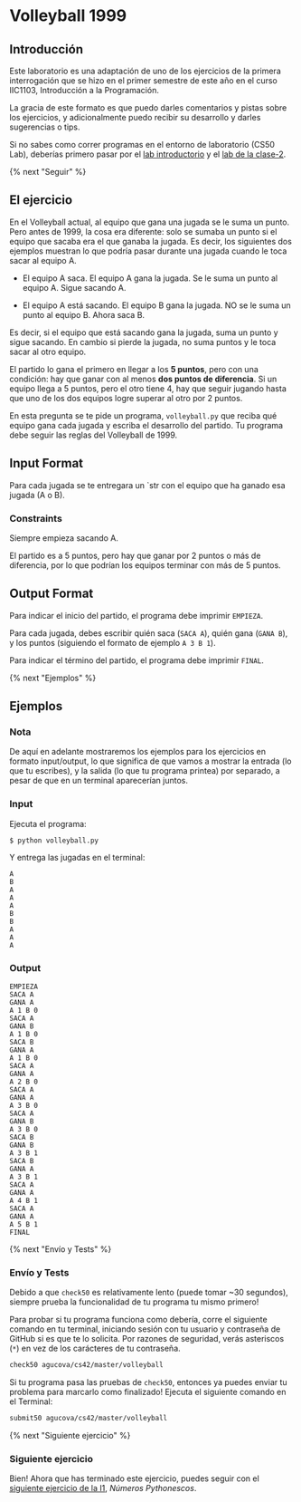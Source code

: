 # Volleyball 1999

## Introducción

Este laboratorio es una adaptación de uno de los ejercicios de la primera interrogación que se hizo en el primer semestre de este año en el curso IIC1103, Introducción a la Programación.

La gracia de este formato es que puedo darles comentarios y pistas sobre los ejercicios, y adicionalmente puedo recibir su desarrollo y darles sugerencias o tips.

Si no sabes como correr programas en el entorno de laboratorio (CS50 Lab), deberías primero pasar por el [lab introductorio](https://lab.cs50.io/agucova/labs-cs42/master/hola/) y el [lab de la clase-2]((https://lab.cs50.io/agucova/labs-cs42/master/clase-2/)).

{% next "Seguir" %}

## El ejercicio

En el Volleyball actual, al equipo que gana una jugada se le suma un punto. Pero antes de 1999, la cosa era diferente: solo se sumaba un punto si el equipo que sacaba era el que ganaba la jugada. Es decir, los siguientes dos ejemplos muestran lo que podría pasar durante una jugada cuando le toca sacar al equipo A.

- El equipo A saca. El equipo A gana la jugada. Se le suma un punto al equipo A. Sigue sacando A.

- El equipo A está sacando. El equipo B gana la jugada. NO se le suma un punto al equipo B. Ahora saca B.

Es decir, si el equipo que está sacando gana la jugada, suma un punto y sigue sacando. En cambio si pierde la jugada, no suma puntos y le toca sacar al otro equipo.

El partido lo gana el primero en llegar a los **5 puntos**, pero con una condición: hay que ganar con al menos **dos puntos de diferencia**. Si un equipo llega a 5 puntos, pero el otro tiene 4, hay que seguir jugando hasta que uno de los dos equipos logre superar al otro por 2 puntos.

En esta pregunta se te pide un programa, `volleyball.py` que reciba qué equipo gana cada jugada y escriba el desarrollo del partido. Tu programa debe seguir las reglas del Volleyball de 1999.

## Input Format

Para cada jugada se te entregara un `str con el equipo que ha ganado esa jugada (A o B).

### Constraints

Siempre empieza sacando A.

El partido es a 5 puntos, pero hay que ganar por 2 puntos o más de diferencia, por lo que podrían los equipos terminar con más de 5 puntos.

## Output Format

Para indicar el inicio del partido, el programa debe imprimir `EMPIEZA`.

Para cada jugada, debes escribir quién saca (`SACA A`), quién gana (`GANA B`), y los puntos (siguiendo el formato de ejemplo `A 3 B 1`).

Para indicar el término del partido, el programa debe imprimir `FINAL`.

{% next "Ejemplos" %}

## Ejemplos

### Nota

De aquí en adelante mostraremos los ejemplos para los ejercicios en formato input/output, lo que significa de que vamos a mostrar la entrada (lo que tu escribes), y la salida (lo que tu programa printea) por separado, a pesar de que en un terminal aparecerían juntos.

### Input

Ejecuta el programa:

```shell
$ python volleyball.py
```

Y entrega las jugadas en el terminal:

```
A
B
A
A
A
B
B
A
A
A
```

### Output

```
EMPIEZA
SACA A
GANA A
A 1 B 0
SACA A
GANA B
A 1 B 0
SACA B
GANA A
A 1 B 0
SACA A
GANA A
A 2 B 0
SACA A
GANA A
A 3 B 0
SACA A
GANA B
A 3 B 0
SACA B
GANA B
A 3 B 1
SACA B
GANA A
A 3 B 1
SACA A
GANA A
A 4 B 1
SACA A
GANA A
A 5 B 1
FINAL
```

{% next "Envío y Tests" %}

### Envío y Tests

Debido a que `check50` es relativamente lento (puede tomar ~30 segundos), siempre prueba la funcionalidad de tu programa tu mismo primero!

Para probar si tu programa funciona como debería, corre el siguiente comando en tu terminal, iniciando sesión con tu usuario y contraseña de GitHub si es que te lo solicita. Por razones de seguridad, verás asteriscos (`*`) en vez de los carácteres de tu contraseña.

```bash
check50 agucova/cs42/master/volleyball
```

Si tu programa pasa las pruebas de `check50`, entonces ya puedes enviar tu problema para marcarlo como finalizado! Ejecuta el siguiente comando en el Terminal:

```bash
submit50 agucova/cs42/master/volleyball
```
{% next "Siguiente ejercicio" %}

### Siguiente ejercicio
Bien! Ahora que has terminado este ejercicio, puedes seguir con el [siguiente ejercicio de la I1](https://lab.cs50.io/agucova/labs-cs42/master/numeros-pythonescos/), *Números Pythonescos*.